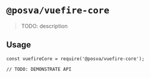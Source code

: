# `@posva/vuefire-core`

> TODO: description

## Usage

```
const vuefireCore = require('@posva/vuefire-core');

// TODO: DEMONSTRATE API
```
